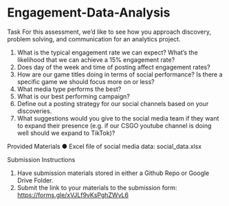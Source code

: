 # Engagement-Data-Analysis
Task
For this assessment, we’d like to see how you approach discovery, problem solving, and
communication for an analytics project.
1. What is the typical engagement rate we can expect? What’s the likelihood that we can
achieve a 15% engagement rate?
2. Does day of the week and time of posting affect engagement rates?
3. How are our game titles doing in terms of social performance? Is there a specific game
we should focus more on or less?
4. What media type performs the best?
5. What is our best performing campaign?
6. Define out a posting strategy for our social channels based on your discoveries.
7. What suggestions would you give to the social media team if they want to expand their
presence (e.g. if our CSGO youtube channel is doing well should we expand to TikTok)?

Provided Materials
● Excel file of social media data: social_data.xlsx

Submission Instructions
1. Have submission materials stored in either a Github Repo or Google Drive Folder.
2. Submit the link to your materials to the submission form:
https://forms.gle/xVJLf9vKsPghZWvL6
